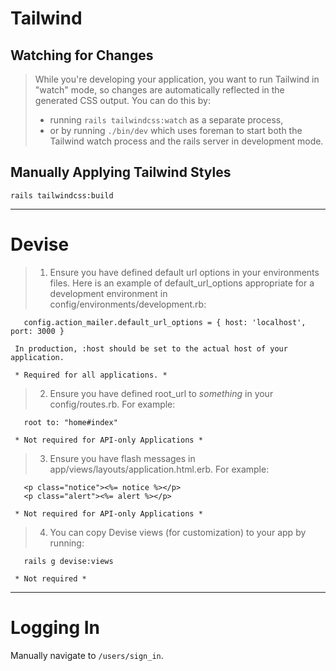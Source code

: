 # Tailwind

## Watching for Changes
> While you're developing your application, you want to run Tailwind in "watch" mode, so changes are automatically reflected in the generated CSS output. You can do this by:
> - running `rails tailwindcss:watch` as a separate process,
> - or by running `./bin/dev` which uses foreman to start both the Tailwind watch process and the rails server in development mode.

## Manually Applying Tailwind Styles
`rails tailwindcss:build`

---

# Devise
> 1. Ensure you have defined default url options in your environments files. Here
     is an example of default_url_options appropriate for a development environment
     in config/environments/development.rb:

       config.action_mailer.default_url_options = { host: 'localhost', port: 3000 }

     In production, :host should be set to the actual host of your application.

     * Required for all applications. *

> 2. Ensure you have defined root_url to *something* in your config/routes.rb.
     For example:

       root to: "home#index"

     * Not required for API-only Applications *

> 3. Ensure you have flash messages in app/views/layouts/application.html.erb.
     For example:

       <p class="notice"><%= notice %></p>
       <p class="alert"><%= alert %></p>

     * Not required for API-only Applications *

> 4. You can copy Devise views (for customization) to your app by running:

       rails g devise:views

     * Not required *

---

# Logging In
Manually navigate to `/users/sign_in`.
